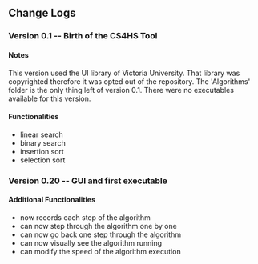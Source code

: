 ## Change Logs

### Version 0.1 -- Birth of the CS4HS Tool
#### Notes
This version used the UI library of Victoria University. That library was copyrighted therefore it was opted out of the repository.
The 'Algorithms' folder is the only thing left of version 0.1. There were no executables available for this version.

#### Functionalities
- linear search
- binary search
- insertion sort
- selection sort

### Version 0.20 -- GUI and first executable

#### Additional Functionalities
- now records each step of the algorithm
- can now step through the algorithm one by one
- can now go back one step through the algorithm
- can now visually see the algorithm running
- can modify the speed of the algorithm execution
